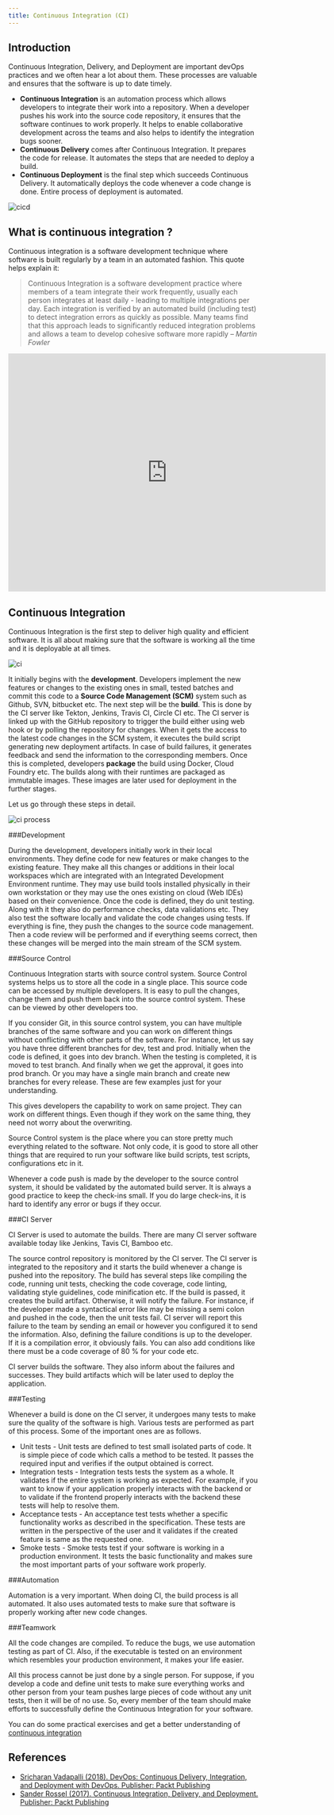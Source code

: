 ```yaml
---
title: Continuous Integration (CI)
---
```

<!--- cSpell:ignore ICPA openshiftconsole Theia userid toolset crwexposeservice gradlew bluemix ocinstall Mico crwopenlink crwopenapp swaggerui gitpat gituser  buildconfig yourproject wireframe devenvsetup viewapp crwopenlink  atemplatized rtifactoryurlsetup Kata Koda configmap Katacoda checksetup cndp katacoda checksetup Linespace igccli regcred REPLACEME Tavis pipelinerun openshiftcluster invokecloudshell cloudnative sampleapp bwoolf hotspots multicloud pipelinerun Sricharan taskrun Vadapalli Rossel REPLACEME cloudnativesampleapp artifactoryuntar untar Hotspot devtoolsservices Piyum Zonooz Farr Kamal Arora Laszewski  Roadmap roadmap Istio Packt buildpacks automatable ksonnet jsonnet targetport podsiks SIGTERM SIGKILL minikube apiserver multitenant kubelet multizone Burstable checksetup handson  stockbffnode codepatterns devenvsetup newwindow preconfigured cloudantcredentials apikey Indexyaml classname  errorcondition tektonpipeline gradlew gitsecret viewapp cloudantgitpodscreen crwopenlink cdply crwopenapp -->

## Introduction

Continuous Integration, Delivery, and Deployment are important devOps practices and we often hear a lot about them. These processes are valuable and ensures that the software is up to date timely.

- **Continuous Integration** is an automation process which allows developers to integrate their work into a repository. When a developer pushes his work into the source code repository, it ensures that the software continues to work properly. It helps to enable collaborative development across the teams and also helps to identify the integration bugs sooner.
- **Continuous Delivery** comes after Continuous Integration. It prepares the code for release. It automates the steps that are needed to deploy a build.
- **Continuous Deployment** is the final step which succeeds Continuous Delivery. It automatically deploys the code whenever a code change is done. Entire process of deployment is automated.

![cicd](images/cicd.png)

## What is continuous integration ?

Continuous integration is a software development technique where software is built regularly by a team in an automated fashion.
This quote helps explain it:

> Continuous Integration is a software development practice where members of a team integrate their work frequently,
> usually each person integrates at least daily - leading to multiple integrations per day.
> Each integration is verified by an automated build (including test) to
> detect integration errors as quickly as possible. Many teams find that this approach leads to significantly
> reduced integration problems and allows a team to develop cohesive software more rapidly
> <cite>– Martin Fowler</cite>

<iframe width="640" height="480" src="https://www.youtube.com/embed/1er2cjUq1UI" frameborder="0" allow="accelerometer; autoplay; encrypted-media; gyroscope; picture-in-picture" allowfullscreen></iframe>

## Continuous Integration

Continuous Integration is the first step to deliver high quality and efficient software. It is all about making sure that the software is working all the time and it is deployable at all times.

![ci](images/ci.png)

It initially begins with the **development**. Developers implement the new features or changes to the existing ones in small, tested batches and commit this code to a **Source Code Management (SCM)** system such as Github, SVN, bitbucket etc. The next step will be the **build**. This is done by the CI server like Tekton, Jenkins, Travis CI, Circle CI etc. The CI server is linked up with the GitHub repository to trigger the build either using web hook or by polling the repository for changes. When it gets the access to the latest code changes in the SCM system, it executes the build script generating new deployment artifacts. In case of build failures, it generates feedback and send the information to the corresponding members. Once this is completed, developers **package** the build using Docker, Cloud Foundry etc. The builds along with their runtimes are packaged as immutable images. These images are later used for deployment in the further stages.

Let us go through these steps in detail.

![ci process](images/ci_process.png)

###Development

During the development, developers initially work in their local environments. They define code for new features or make changes to the existing feature. They make all this changes or additions in their local workspaces which are integrated with an Integrated Development Environment runtime. They may use build tools installed physically in their own workstation or they may use the ones existing on cloud (Web IDEs) based on their convenience. Once the code is defined, they do unit testing. Along with it they also do performance checks, data validations etc. They also test the software locally and validate the code changes using tests. If everything is fine, they push the changes to the source code management. Then a code review will be performed and if everything seems correct, then these changes will be merged into the main stream of the SCM system.

###Source Control

Continuous Integration starts with source control system. Source Control systems helps us to store all the code in a single place. This source code can be accessed by multiple developers. It is easy to pull the changes, change them and push them back into the source control system. These can be viewed by other developers too.

If you consider Git, in this source control system, you can have multiple branches of the same software and you can work on different things without conflicting with other parts of the software. For instance, let us say you have three different branches for dev, test and prod. Initially when the code is defined, it goes into dev branch. When the testing is completed, it is moved to test branch. And finally when we get the approval, it goes into prod branch. Or you may have a single main branch and create new branches for every release. These are few examples just for your understanding.

This gives developers the capability to work on same project. They can work on different things. Even though if they work on the same thing, they need not worry about the overwriting.

Source Control system is the place where you can store pretty much everything related to the software. Not only code, it is good to store all other things that are required to run your software like build scripts, test scripts, configurations etc in it.

Whenever a code push is made by the developer to the source control system, it should be validated by the automated build server. It is always a good practice to keep the check-ins small. If you do large check-ins, it is hard to identify any error or bugs if they occur.

###CI Server

CI Server is used to automate the builds. There are many CI server software available today like Jenkins, Tavis CI, Bamboo etc.

The source control repository is monitored by the CI server. The CI server is integrated to the repository and it starts the build whenever a change is pushed into the repository. The build has several steps like compiling the code, running unit tests, checking the code coverage, code linting, validating style guidelines, code minification etc. If the build is passed, it creates the build artifact. Otherwise, it will notify the failure. For instance, if the developer made a syntactical error like may be missing a semi colon and pushed in the code, then the unit tests fail. CI server will report this failure to the team by sending an email or however you configured it to send the information. Also, defining the failure conditions is up to the developer. If it is a compilation error, it obviously fails. You can also add conditions like there must be a code coverage of 80 % for your code etc.

CI server builds the software. They also inform about the failures and successes. They build artifacts which will be later used to deploy the application.

###Testing

Whenever a build is done on the CI server, it undergoes many tests to make sure the quality of the software is high. Various tests are performed as part of this process. Some of the important ones are as follows.

- Unit tests - Unit tests are defined to test small isolated parts of code. It is simple piece of code which calls a method to be tested. It passes the required input and verifies if the output obtained is correct.
- Integration tests - Integration tests tests the system as a whole. It validates if the entire system is working as expected. For example, if you want to know if your application properly interacts with the backend or to validate if the frontend properly interacts with the backend these tests will help to resolve them.
- Acceptance tests - An acceptance test tests whether a specific functionality works as described in the specification. These tests are written in the perspective of the user and it validates if the created feature is same as the requested one.
- Smoke tests - Smoke tests test if your software is working in a production environment. It tests the basic functionality and makes sure the most important parts of your software work properly.

###Automation

Automation is a very important. When doing CI, the build process is all automated. It also uses automated tests to make sure that software is properly working after new code changes.

###Teamwork

All the code changes are compiled. To reduce the bugs, we use automation testing as part of CI. Also, if the executable is tested on an environment which resembles your production environment, it makes your life easier.

All this process cannot be just done by a single person. For suppose, if you develop a code and define unit tests to make sure everything works and other person from your team pushes large pieces of code without any unit tests, then it will be of no use. So, every member of the team should make efforts to successfully define the Continuous Integration for your software.

You can do some practical exercises and get a better understanding of [continuous integration](/developer-intermediate/continuous-integration-handson/)

## References

- [Sricharan Vadapalli (2018). DevOps: Continuous Delivery, Integration, and Deployment with DevOps. Publisher: Packt Publishing](https://learning.oreilly.com/library/view/devops-continuous-delivery/9781789132991/)
- [Sander Rossel (2017). Continuous Integration, Delivery, and Deployment. Publisher: Packt Publishing](https://learning.oreilly.com/library/view/continuous-integration-delivery/9781787286610/)

